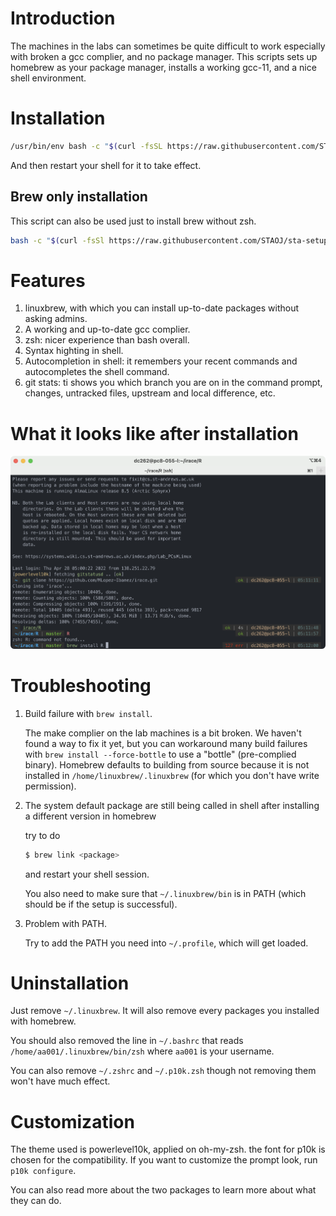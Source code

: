 # Introduction
The machines in the labs can sometimes be quite difficult to work especially with broken a gcc complier, and no package manager. This scripts sets up homebrew as your package manager, installs a working gcc-11, and a nice shell environment. 

# Installation
```bash
/usr/bin/env bash -c "$(curl -fsSL https://raw.githubusercontent.com/STAOJ/sta-setup/master/setup.sh)"
```

And then restart your shell for it to take effect.

## Brew only installation

This script can also be used just to install brew without zsh.

```bash
bash -c "$(curl -fsSl https://raw.githubusercontent.com/STAOJ/sta-setup/master/setup.sh)" -- -h
```

# Features
1. linuxbrew, with which you can install up-to-date packages without asking admins.
2. A working and up-to-date gcc complier.
3. zsh: nicer experience than bash overall.
4. Syntax highting in shell.
5. Autocompletion in shell: it remembers your recent commands and autocompletes the shell command.
6. git stats: ti shows you which branch you are on in the command prompt, changes, untracked files, upstream and local difference, etc. 

# What it looks like after installation
![Screenshot](./screenshot.png)

# Troubleshooting
1. Build failure with `brew install`.

    The make complier on the lab machines is a bit broken. We haven't found a way to fix it yet, but you can workaround many build failures with `brew install --force-bottle` to use a "bottle" (pre-complied binary). Homebrew defaults to building from source because it is not installed in `/home/linuxbrew/.linuxbrew` (for which you don't have write permission). 

2. The system default package are still being called in shell after installing a different version in homebrew

    try to do
    ```bash 
    $ brew link <package>
    ```
    and restart your shell session.

    You also need to make sure that `~/.linuxbrew/bin` is in PATH (which should be if the setup is successful). 

3. Problem with PATH.

    Try to add the PATH you need into `~/.profile`, which will get loaded.

# Uninstallation
Just remove `~/.linuxbrew`. It will also remove every packages you installed with homebrew.

You should also removed the line in `~/.bashrc` that reads `/home/aa001/.linuxbrew/bin/zsh` where `aa001` is your username.

You can also remove `~/.zshrc` and `~/.p10k.zsh` though not removing them won't have much effect. 

# Customization
The theme used is powerlevel10k, applied on oh-my-zsh. the font for p10k is chosen for the compatibility. If you want to customize the prompt look, run `p10k configure`. 

You can also read more about the two packages to learn more about what they can do. 